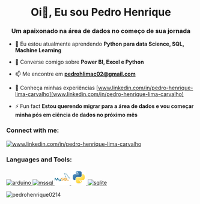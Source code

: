 <h1 align="center">Oi👋, Eu sou Pedro Henrique</h1>
<h3 align="center">Um apaixonado na área de dados no começo de sua jornada</h3>

- 🌱 Eu estou atualmente aprendendo **Python para data Science, SQL, Machine Learning**

- 💬 Converse comigo sobre **Power BI, Excel e Python**

- 📫 Me encontre em **pedrohlimac02@gmail.com**

- 📄 Conheça minhas experiências [www.linkedin.com/in/pedro-henrique-lima-carvalho](www.linkedin.com/in/pedro-henrique-lima-carvalho)

- ⚡ Fun fact **Estou querendo migrar para a área de dados e vou começar minha pós em ciência de dados no próximo mês**

<h3 align="left">Connect with me:</h3>
<p align="left">
<a href="https://linkedin.com/in/www.linkedin.com/in/pedro-henrique-lima-carvalho" target="blank"><img align="center" src="https://raw.githubusercontent.com/rahuldkjain/github-profile-readme-generator/master/src/images/icons/Social/linked-in-alt.svg" alt="www.linkedin.com/in/pedro-henrique-lima-carvalho" height="30" width="40" /></a>
</p>

<h3 align="left">Languages and Tools:</h3>
<p align="left"> <a href="https://www.arduino.cc/" target="_blank" rel="noreferrer"> <img src="https://cdn.worldvectorlogo.com/logos/arduino-1.svg" alt="arduino" width="40" height="40"/> </a> <a href="https://www.microsoft.com/en-us/sql-server" target="_blank" rel="noreferrer"> <img src="https://www.svgrepo.com/show/303229/microsoft-sql-server-logo.svg" alt="mssql" width="40" height="40"/> </a> <a href="https://www.mysql.com/" target="_blank" rel="noreferrer"> <img src="https://raw.githubusercontent.com/devicons/devicon/master/icons/mysql/mysql-original-wordmark.svg" alt="mysql" width="40" height="40"/> </a> <a href="https://www.python.org" target="_blank" rel="noreferrer"> <img src="https://raw.githubusercontent.com/devicons/devicon/master/icons/python/python-original.svg" alt="python" width="40" height="40"/> </a> <a href="https://www.sqlite.org/" target="_blank" rel="noreferrer"> <img src="https://www.vectorlogo.zone/logos/sqlite/sqlite-icon.svg" alt="sqlite" width="40" height="40"/> </a> </p>

<p><img align="center" src="https://github-readme-stats.vercel.app/api/top-langs?username=pedrohenrique0214&show_icons=true&locale=en&layout=compact" alt="pedrohenrique0214" /></p>


<!---
- 👋 Hi, I’m @PedroHenrique0214
- 👀 I’m interested in ...
- 🌱 I’m currently learning ...
- 💞️ I’m looking to collaborate on ...
- 📫 How to reach me ...
- 😄 Pronouns: ...
- ⚡ Fun fact: ...


PedroHenrique0214/PedroHenrique0214 is a ✨ special ✨ repository because its `README.md` (this file) appears on your GitHub profile.
You can click the Preview link to take a look at your changes.
--->
